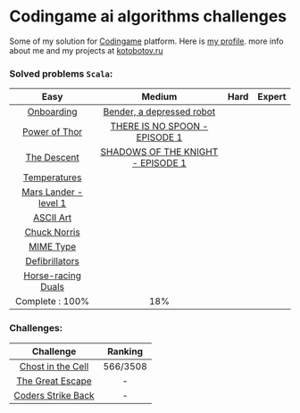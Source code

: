 # Codingame ai algorithms challenges

Some of my solution for [Codingame](http://www.codingame.com/) platform. Here is [my profile](https://www.codingame.com/profile/e29f203c7aeab86de5da14fa8898d5cd5437171).
more info about me and my projects at [kotobotov.ru](http://kotobotov.ru)


### Solved problems `Scala`:

| Easy | Medium | Hard | Expert
| :---: | :---: | :---: | :---: |
[Onboarding](src\main\scala\Onboarding\Player.scala)  | [Bender, a depressed robot](src\main\scala\Bender_Episode1\Solution.scala)  ||
[Power of Thor](src\main\scala\Power_of_Thor\Player.scala) | [THERE IS NO SPOON - EPISODE 1](src\main\scala\There_is_no_Spoon_episode_1\Player.scala)||
[The Descent](src\main\scala\The_Descent\Player.scala)  | [SHADOWS OF THE KNIGHT - EPISODE 1](src\main\scala\Shadows_of_the_Knight_Episode_1\Player.scala)||
[Temperatures](src\main\scala\Temperature\Solution.scala)  | ||
[Mars Lander - level 1](src\main\scala\Mars_lander\Player.scala)   |  ||
[ASCII Art](src\main\scala\ASCII-art\Solution.scala)  |  ||
[Chuck Norris](src\main\scala\Chuck-Norris\Solution.scala)  |  ||
[MIME Type](src\main\scala\MIME_Type\Solution.scala)  | ||
[Defibrillators](src\main\scala\Defebrilators\Solution.scala)  | ||
[Horse-racing Duals](src\main\scala\Horse-racing\Solution.scala)  |||
Complete : 100% | 18% ||


### Challenges:

Challenge | Ranking
| :---: | :---:|
[Chost in the Cell](src\main\scala\Ghost_in_the_Cell\Player.scala)  | 566/3508
[The Great Escape](src\main\scala\The_Great_Escape\Player.scala)  | -
[Coders Strike Back](src\main\scala\Coders_Strike_Back\Player.scala)  | -


